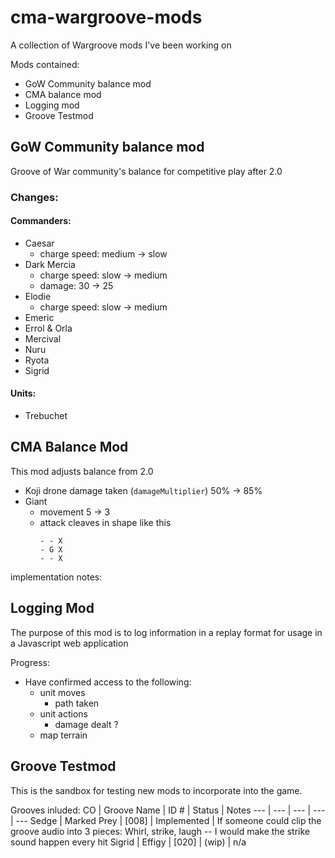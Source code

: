 # cma-wargroove-mods

A collection of Wargroove mods I've been working on

Mods contained:
- GoW Community balance mod
- CMA balance mod
- Logging mod
- Groove Testmod

## GoW Community balance mod

Groove of War community's balance for competitive play after 2.0

### Changes:
#### Commanders:
- Caesar 
  - charge speed: medium -> slow
- Dark Mercia
  - charge speed: slow -> medium
  - damage: 30 -> 25
- Elodie 
  - charge speed: slow -> medium
- Emeric
- Errol & Orla
- Mercival
- Nuru
- Ryota
- Sigrid

#### Units:
- Trebuchet

## CMA Balance Mod

This mod adjusts balance from 2.0

- Koji drone damage taken (`damageMultiplier`) 50% -> 85%
- Giant
    - movement 5 -> 3
    - attack cleaves in shape like this
        ```
        - - X
        - G X
        - - X
        ```
implementation notes:


## Logging Mod

The purpose of this mod is to log information in a replay format for usage in a Javascript web application

Progress:
- Have confirmed access to the following:
    - unit moves
        - path taken
    - unit actions
        - damage dealt ?
    - map terrain
    

## Groove Testmod

This is the sandbox for testing new mods to incorporate into the game.  

Grooves inluded:
CO | Groove Name | ID # | Status | Notes
--- | --- | --- | --- | ---
Sedge | Marked Prey | [008] | Implemented | If someone could clip the groove audio into 3 pieces: Whirl, strike, laugh -- I would make the strike sound happen every hit
Sigrid | Effigy | [020] | (wip) | n/a
